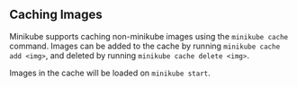 ## Caching Images

Minikube supports caching non-minikube images using the `minikube cache` command. Images can be added to the cache by running `minikube cache add <img>`, and deleted by running `minikube cache delete <img>`.

Images in the cache will be loaded on `minikube start`.